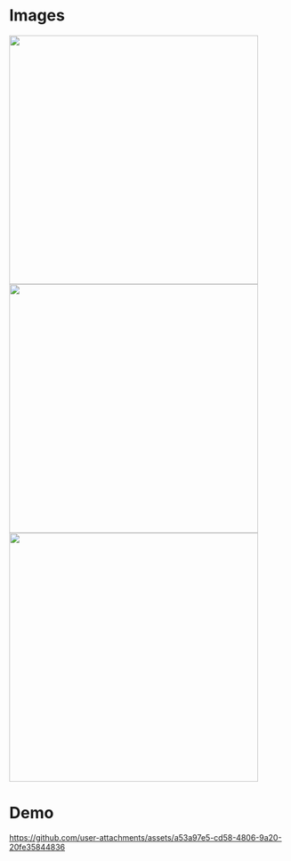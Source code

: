 # Images

<img src="https://github.com/user-attachments/assets/b3f1ebf2-304c-4c0f-a850-aae7f807281e" width="447">

<img src="https://github.com/user-attachments/assets/18a5a290-0df0-4627-9c15-5224e2b614d2" width="447">

<img src="https://github.com/user-attachments/assets/318be601-8f0d-497f-a9ba-3d3c23fb4f44" width="447">

# Demo

https://github.com/user-attachments/assets/a53a97e5-cd58-4806-9a20-20fe35844836

